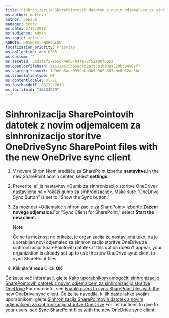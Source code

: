 ```yaml
---
title: Sinhronizacija SharePointovih datotek z novim odjemalcem za sinhronizacijo storitve OneDrive
ms.author: matteva
author: pebaum
manager: scotv
ms.date: 5/17/2018
ms.audience: Admin
ms.topic: article
ROBOTS: NOINDEX, NOFOLLOW
localization_priority: Priority
ms.collection: Adm_O365
ms.custom: ''
ms.assetid: 5ad2f1f2-9650-4eb0-b4fa-2f52a09f535a
ms.openlocfilehash: 1e622e675b55edbd2a3b381ba3aa529bd84902f7
ms.sourcegitcommit: 1d98db8acb9959aba3b5e308a567ade6b62da56c
ms.translationtype: HT
ms.contentlocale: sl-SI
ms.lasthandoff: 08/22/2019
ms.locfileid: "36534219"
---
```

# <a name="sync-sharepoint-files-with-the-new-onedrive-sync-client"></a><span data-ttu-id="fbf97-102">Sinhronizacija SharePointovih datotek z novim odjemalcem za sinhronizacijo storitve OneDrive</span><span class="sxs-lookup"><span data-stu-id="fbf97-102">Sync SharePoint files with the new OneDrive sync client</span></span>

1. <span data-ttu-id="fbf97-103">V novem Skrbniškem središču za SharePoint izberite **nastavitve**.</span><span class="sxs-lookup"><span data-stu-id="fbf97-103">In the new SharePoint admin center, select **settings**.</span></span>
    
2. <span data-ttu-id="fbf97-104">Preverite, ali je nastavitev »Gumb za sinhronizacijo storitve OneDrive« nastavljena na »Pokaži gumb za sinhronizacijo«. </span><span class="sxs-lookup"><span data-stu-id="fbf97-104">Make sure "OneDrive Sync Button" is set to "Show the Sync button."</span></span>
    
3. <span data-ttu-id="fbf97-105">Za možnost »Odjemalec sinhronizacije za SharePoint« izberite **Zaženi novega odjemalca**.</span><span class="sxs-lookup"><span data-stu-id="fbf97-105">For "Sync Client for SharePoint," select **Start the new client**.</span></span>
    
    > [!NOTE]
    > <span data-ttu-id="fbf97-106">Če se ta možnost ne prikaže, je organizacija že nastavljena tako, da je uporabljen novi odjemalec za sinhronizacijo storitve OneDrive za sinhronizacijo SharePointovih datotek.</span><span class="sxs-lookup"><span data-stu-id="fbf97-106">If this option doesn't appear, your organization is already set up to use the new OneDrive sync client to sync SharePoint files.</span></span> 
  
4. <span data-ttu-id="fbf97-107">Kliknite **V redu**.</span><span class="sxs-lookup"><span data-stu-id="fbf97-107">Click **OK**.</span></span>
    
<span data-ttu-id="fbf97-108">Če želite več informacij, glejte [Kako uporabnikom omogočiti sinhronizacijo SharePointovih datotek z novim odjemalcem za sinhronizacijo storitve OneDrive](https://go.microsoft.com/fwlink/?linkid=866433).</span><span class="sxs-lookup"><span data-stu-id="fbf97-108">For more info, see [Enable users to sync SharePoint files with the new OneDrive sync client](https://go.microsoft.com/fwlink/?linkid=866433).</span></span> <span data-ttu-id="fbf97-109">Če želite navodila, ki jih daste lahko svojim uporabnikom, glejte [Sinhronizacija SharePointovih datotek z novim odjemalcem za sinhronizacijo storitve OneDrive](https://go.microsoft.com/fwlink/?linkid=866427).</span><span class="sxs-lookup"><span data-stu-id="fbf97-109">For instructions to give to your users, see [Sync SharePoint files with the new OneDrive sync client](https://go.microsoft.com/fwlink/?linkid=866427).</span></span>
  

